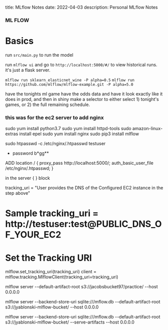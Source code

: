 title: MLflow Notes
date: 2022-04-03
description: Personal MLflow Notes

### ML FLOW
# Basics
run `src/main.py` to run the model
  
run `mlflow ui` and go to `http://localhost:5000/#/` to view historical runs.  it's just a flask server.

`mlflow run sklearn_elasticnet_wine -P alpha=0.5`
`mlflow run https://github.com/mlflow/mlflow-example.git -P alpha=5.0`


have the tonights ml game have the odds data and have it look exactly like it does in prod, and then in 
shiny make a selector to either select 1) tonight's games, or 2) the full remaining schedule.

### this was for the ec2 server to add nginx
sudo yum install python3.7
sudo yum install httpd-tools
sudo amazon-linux-extras install epel
sudo yum install nginx
sudo pip3 install mlflow

sudo htpasswd -c /etc/nginx/.htpasswd testuser
- password b*gg**

ADD 
    location / {
        proxy_pass http://localhost:5000/;
        auth_basic_user_file /etc/nginx/.htpasswd;
    }

in the server { } block

tracking_uri = "User provides the DNS of the Configured EC2 instance in the step above"
# Sample tracking_uri = http://testuser:test@PUBLIC_DNS_OF_YOUR_EC2

# Set the Tracking URI
mlflow.set_tracking_uri(tracking_uri)
client = mlflow.tracking.MlflowClient(tracking_uri=tracking_uri)

mlflow server --default-artifact-root s3://jacobsbucket97/practice/ --host 0.0.0.0

mlflow server --backend-store-uri sqlite:///mflow.db --default-artifact-root s3://jyablonski-mlflow-bucket/ --host 0.0.0.0

mlflow server --backend-store-uri sqlite:///mflow.db --default-artifact-root s3://jyablonski-mlflow-bucket/ --serve-artifacts --host 0.0.0.0
